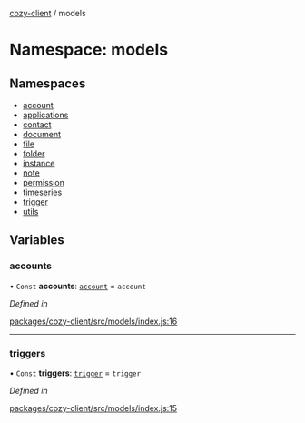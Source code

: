 [cozy-client](../README.md) / models

# Namespace: models

## Namespaces

*   [account](models.account.md)
*   [applications](models.applications.md)
*   [contact](models.contact.md)
*   [document](models.document.md)
*   [file](models.file.md)
*   [folder](models.folder.md)
*   [instance](models.instance.md)
*   [note](models.note.md)
*   [permission](models.permission.md)
*   [timeseries](models.timeseries.md)
*   [trigger](models.trigger.md)
*   [utils](models.utils.md)

## Variables

### accounts

• `Const` **accounts**: [`account`](models.account.md) = `account`

*Defined in*

[packages/cozy-client/src/models/index.js:16](https://github.com/cozy/cozy-client/blob/master/packages/cozy-client/src/models/index.js#L16)

***

### triggers

• `Const` **triggers**: [`trigger`](models.trigger.md) = `trigger`

*Defined in*

[packages/cozy-client/src/models/index.js:15](https://github.com/cozy/cozy-client/blob/master/packages/cozy-client/src/models/index.js#L15)
